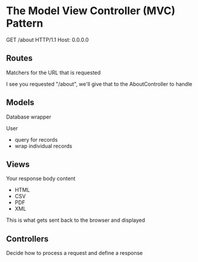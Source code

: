 # The Model View Controller (MVC) Pattern

GET /about HTTP/1.1
Host: 0.0.0.0

## Routes
Matchers for the URL that is requested

I see you requested "/about", we'll give that to the AboutController to handle

## Models
Database wrapper

User
* query for records
* wrap individual records

## Views
Your response body content
* HTML
* CSV
* PDF
* XML

This is what gets sent back to the browser and displayed

## Controllers
Decide how to process a request and define a response
